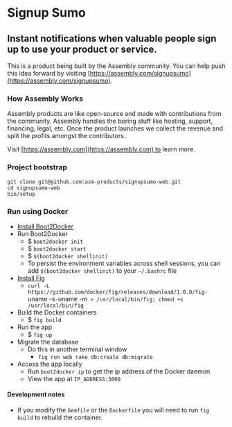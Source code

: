 # Signup Sumo

## Instant notifications when valuable people sign up to use your product or service.

This is a product being built by the Assembly community. You can help push this idea forward by visiting [https://assembly.com/signupsumo](https://assembly.com/signupsumo).

### How Assembly Works

Assembly products are like open-source and made with contributions from the community. Assembly handles the boring stuff like hosting, support, financing, legal, etc. Once the product launches we collect the revenue and split the profits amongst the contributors.

Visit [https://assembly.com](https://assembly.com) to learn more.

### Project bootstrap

    git clone git@github.com:asm-products/signupsumo-web.git
    cd signupsumo-web
    bin/setup

### Run using Docker

- [Install Boot2Docker](http://boot2docker.io/)
- Run Boot2Docker
  - $ `boot2docker init`
  - $ `boot2docker start`
  - $ `$(boot2docker shellinit)`
  - To persist the environment variables across shell sessions, you can add `$(boot2docker shellinit)` to your `~/.bashrc` file
- [Install Fig](http://www.fig.sh/install.html)
  - `curl -L https://github.com/docker/fig/releases/download/1.0.0/fig-`uname -s`-`uname -m` > /usr/local/bin/fig; chmod +x /usr/local/bin/fig`
- Build the Docker containers
  - $ `fig build`
- Run the app
  - $ `fig up`
- Migrate the database
  - Do this in another terminal window
    - `fig run web rake db:create db:migrate`
- Access the app locally
  - Run `boot2docker ip` to get the ip address of the Docker daemon
  - View the app at `IP_ADDRESS:3000`

#### Development notes

- If you modify the `Gemfile` or the `Dockerfile` you will need to run `fig build` to rebuild the container.


